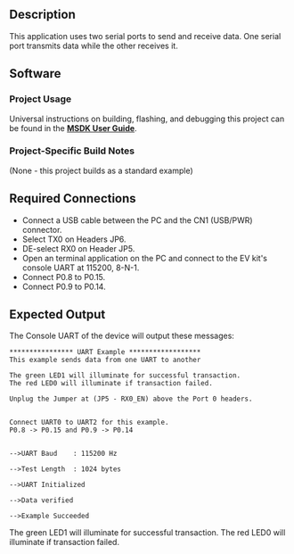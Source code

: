 ## Description

This application uses two serial ports to send and receive data.  One serial port transmits data while the other receives it.


## Software

### Project Usage

Universal instructions on building, flashing, and debugging this project can be found in the **[MSDK User Guide](https://analogdevicesinc.github.io/msdk/USERGUIDE/)**.

### Project-Specific Build Notes

(None - this project builds as a standard example)

## Required Connections

-   Connect a USB cable between the PC and the CN1 (USB/PWR) connector.
-   Select TX0 on Headers JP6.
-	DE-select RX0 on Header JP5.
-   Open an terminal application on the PC and connect to the EV kit's console UART at 115200, 8-N-1.
-   Connect P0.8 to P0.15.
-   Connect P0.9 to P0.14.

## Expected Output

The Console UART of the device will output these messages:

```
**************** UART Example ******************
This example sends data from one UART to another

The green LED1 will illuminate for successful transaction.
The red LED0 will illuminate if transaction failed.

Unplug the Jumper at (JP5 - RX0_EN) above the Port 0 headers.


Connect UART0 to UART2 for this example.
P0.8 -> P0.15 and P0.9 -> P0.14


-->UART Baud    : 115200 Hz

-->Test Length  : 1024 bytes

-->UART Initialized

-->Data verified

-->Example Succeeded
```

The green LED1 will illuminate for successful transaction.
The red LED0 will illuminate if transaction failed.

